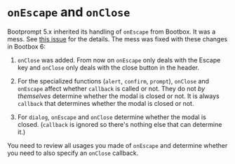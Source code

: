 ``onEscape`` and ``onClose``
============================

Bootprompt 5.x inherited its handling of ``onEscape`` from Bootbox. It was a
mess. See [this issue](https://github.com/lddubeau/bootprompt/issues/9) for the
details. The mess was fixed with these changes in Bootbox 6:

1. ``onClose`` was added. From now on ``onEscape`` only deals with the Escape
   key and ``onClose`` only deals with the close button in the header.

2. For the specialized functions (``alert``, ``confirm``, ``prompt``),
   ``onClose`` and ``onEscape`` affect whether ``callback`` is called or
   not. They do not *by themselves* determine whether the modal is closed or
   not. It is always ``callback`` that determines whether the modal is closed or
   not.

3. For ``dialog``, ``onEscape`` and ``onClose`` determine whether the modal is
   closed. (``callback`` is ignored so there's nothing else that can determine
   it.)

You need to review all usages you made of ``onEscape`` and determine whether you
need to also specify an ``onClose`` callback.

